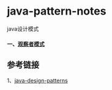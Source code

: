 # java-pattern-notes
java设计模式


#### 一、[观察者模式](./observer)





## 参考链接
1、[java-design-patterns](https://github.com/iluwatar/java-design-patterns)
